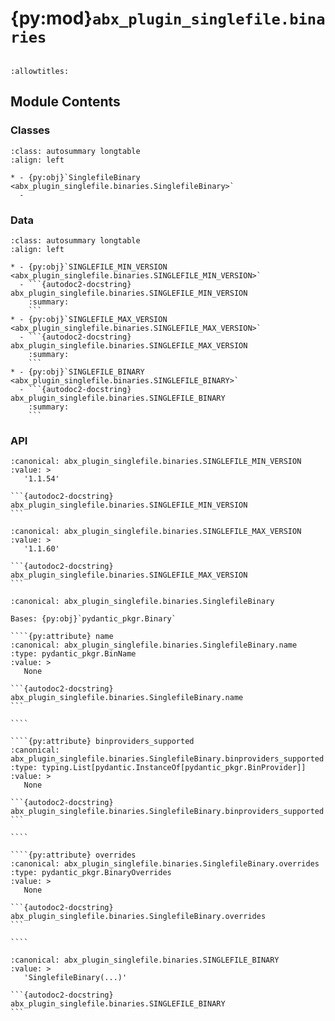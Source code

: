 # {py:mod}`abx_plugin_singlefile.binaries`

```{py:module} abx_plugin_singlefile.binaries
```

```{autodoc2-docstring} abx_plugin_singlefile.binaries
:allowtitles:
```

## Module Contents

### Classes

````{list-table}
:class: autosummary longtable
:align: left

* - {py:obj}`SinglefileBinary <abx_plugin_singlefile.binaries.SinglefileBinary>`
  -
````

### Data

````{list-table}
:class: autosummary longtable
:align: left

* - {py:obj}`SINGLEFILE_MIN_VERSION <abx_plugin_singlefile.binaries.SINGLEFILE_MIN_VERSION>`
  - ```{autodoc2-docstring} abx_plugin_singlefile.binaries.SINGLEFILE_MIN_VERSION
    :summary:
    ```
* - {py:obj}`SINGLEFILE_MAX_VERSION <abx_plugin_singlefile.binaries.SINGLEFILE_MAX_VERSION>`
  - ```{autodoc2-docstring} abx_plugin_singlefile.binaries.SINGLEFILE_MAX_VERSION
    :summary:
    ```
* - {py:obj}`SINGLEFILE_BINARY <abx_plugin_singlefile.binaries.SINGLEFILE_BINARY>`
  - ```{autodoc2-docstring} abx_plugin_singlefile.binaries.SINGLEFILE_BINARY
    :summary:
    ```
````

### API

````{py:data} SINGLEFILE_MIN_VERSION
:canonical: abx_plugin_singlefile.binaries.SINGLEFILE_MIN_VERSION
:value: >
   '1.1.54'

```{autodoc2-docstring} abx_plugin_singlefile.binaries.SINGLEFILE_MIN_VERSION
```

````

````{py:data} SINGLEFILE_MAX_VERSION
:canonical: abx_plugin_singlefile.binaries.SINGLEFILE_MAX_VERSION
:value: >
   '1.1.60'

```{autodoc2-docstring} abx_plugin_singlefile.binaries.SINGLEFILE_MAX_VERSION
```

````

`````{py:class} SinglefileBinary(/, **data: typing.Any)
:canonical: abx_plugin_singlefile.binaries.SinglefileBinary

Bases: {py:obj}`pydantic_pkgr.Binary`

````{py:attribute} name
:canonical: abx_plugin_singlefile.binaries.SinglefileBinary.name
:type: pydantic_pkgr.BinName
:value: >
   None

```{autodoc2-docstring} abx_plugin_singlefile.binaries.SinglefileBinary.name
```

````

````{py:attribute} binproviders_supported
:canonical: abx_plugin_singlefile.binaries.SinglefileBinary.binproviders_supported
:type: typing.List[pydantic.InstanceOf[pydantic_pkgr.BinProvider]]
:value: >
   None

```{autodoc2-docstring} abx_plugin_singlefile.binaries.SinglefileBinary.binproviders_supported
```

````

````{py:attribute} overrides
:canonical: abx_plugin_singlefile.binaries.SinglefileBinary.overrides
:type: pydantic_pkgr.BinaryOverrides
:value: >
   None

```{autodoc2-docstring} abx_plugin_singlefile.binaries.SinglefileBinary.overrides
```

````

`````

````{py:data} SINGLEFILE_BINARY
:canonical: abx_plugin_singlefile.binaries.SINGLEFILE_BINARY
:value: >
   'SinglefileBinary(...)'

```{autodoc2-docstring} abx_plugin_singlefile.binaries.SINGLEFILE_BINARY
```

````
